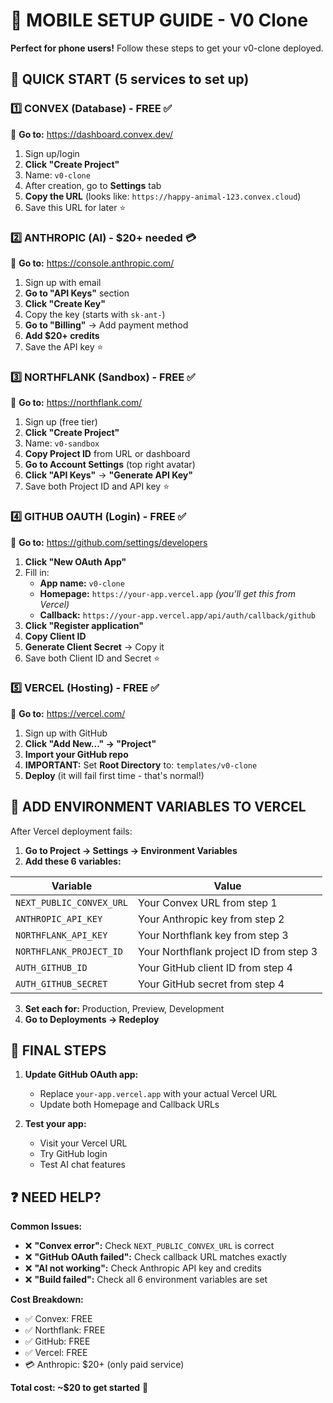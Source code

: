 # 📱 MOBILE SETUP GUIDE - V0 Clone

**Perfect for phone users!** Follow these steps to get your v0-clone deployed.

## 🎯 QUICK START (5 services to set up)

### 1️⃣ CONVEX (Database) - **FREE** ✅
📍 **Go to:** https://dashboard.convex.dev/
1. Sign up/login
2. **Click "Create Project"**
3. Name: `v0-clone`
4. After creation, go to **Settings** tab
5. **Copy the URL** (looks like: `https://happy-animal-123.convex.cloud`)
6. Save this URL for later ⭐

### 2️⃣ ANTHROPIC (AI) - **$20+ needed** 💳
📍 **Go to:** https://console.anthropic.com/
1. Sign up with email
2. **Go to "API Keys"** section
3. **Click "Create Key"**
4. Copy the key (starts with `sk-ant-`)
5. **Go to "Billing"** → Add payment method
6. **Add $20+ credits**
7. Save the API key ⭐

### 3️⃣ NORTHFLANK (Sandbox) - **FREE** ✅
📍 **Go to:** https://northflank.com/
1. Sign up (free tier)
2. **Click "Create Project"**
3. Name: `v0-sandbox`
4. **Copy Project ID** from URL or dashboard
5. **Go to Account Settings** (top right avatar)
6. **Click "API Keys"** → **"Generate API Key"**
7. Save both Project ID and API key ⭐

### 4️⃣ GITHUB OAUTH (Login) - **FREE** ✅
📍 **Go to:** https://github.com/settings/developers
1. **Click "New OAuth App"**
2. Fill in:
   - **App name:** `v0-clone`
   - **Homepage:** `https://your-app.vercel.app` *(you'll get this from Vercel)*
   - **Callback:** `https://your-app.vercel.app/api/auth/callback/github`
3. **Click "Register application"**
4. **Copy Client ID**
5. **Generate Client Secret** → Copy it
6. Save both Client ID and Secret ⭐

### 5️⃣ VERCEL (Hosting) - **FREE** ✅
📍 **Go to:** https://vercel.com/
1. Sign up with GitHub
2. **Click "Add New..." → "Project"**
3. **Import your GitHub repo**
4. **IMPORTANT:** Set **Root Directory** to: `templates/v0-clone`
5. **Deploy** (it will fail first time - that's normal!)

## 🔧 ADD ENVIRONMENT VARIABLES TO VERCEL

After Vercel deployment fails:
1. **Go to Project → Settings → Environment Variables**
2. **Add these 6 variables:**

| Variable | Value | 
|----------|-------|
| `NEXT_PUBLIC_CONVEX_URL` | Your Convex URL from step 1 |
| `ANTHROPIC_API_KEY` | Your Anthropic key from step 2 |
| `NORTHFLANK_API_KEY` | Your Northflank key from step 3 |
| `NORTHFLANK_PROJECT_ID` | Your Northflank project ID from step 3 |
| `AUTH_GITHUB_ID` | Your GitHub client ID from step 4 |
| `AUTH_GITHUB_SECRET` | Your GitHub secret from step 4 |

3. **Set each for:** Production, Preview, Development
4. **Go to Deployments → Redeploy**

## 🎉 FINAL STEPS

1. **Update GitHub OAuth app:**
   - Replace `your-app.vercel.app` with your actual Vercel URL
   - Update both Homepage and Callback URLs

2. **Test your app:**
   - Visit your Vercel URL
   - Try GitHub login
   - Test AI chat features

## ❓ NEED HELP?

**Common Issues:**
- ❌ **"Convex error":** Check `NEXT_PUBLIC_CONVEX_URL` is correct
- ❌ **"GitHub OAuth failed":** Check callback URL matches exactly  
- ❌ **"AI not working":** Check Anthropic API key and credits
- ❌ **"Build failed":** Check all 6 environment variables are set

**Cost Breakdown:**
- ✅ Convex: FREE
- ✅ Northflank: FREE  
- ✅ GitHub: FREE
- ✅ Vercel: FREE
- 💳 Anthropic: $20+ (only paid service)

**Total cost: ~$20 to get started** 🎯